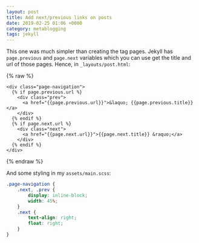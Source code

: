 ```yaml
---
layout: post
title: Add next/previous links on posts
date: 2019-02-25 01:06 +0000
category: metablogging
tags: jekyll
---
```


This one was much simpler than creating the tag pages. Jekyll has 
`page.previous` and `page.next` variables which you can use get the title and
url of those pages. Hence, in `_layouts/post.html`:

{% raw %}
```liquid
<div class="page-navigation">
  {% if page.previous.url %}
    <div class="prev">
      <a href="{{page.previous.url}}">&laquo; {{page.previous.title}}</a>
    </div>
  {% endif %}
  {% if page.next.url %}
    <div class="next">
      <a href="{{page.next.url}}">{{page.next.title}} &raquo;</a>
    </div>
  {% endif %}
</div>
```
{% endraw %}

And some styling in my `assets/main.scss`:

```scss
.page-navigation {
    .next, .prev {
        display: inline-block;
        width: 45%;
    }
    .next {
        text-align: right;
        float: right;
    }
}
```

